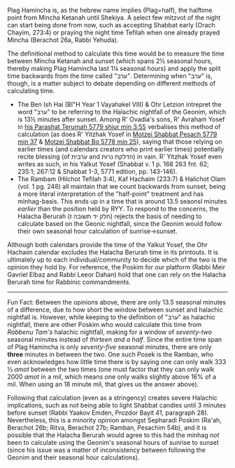 Plag Hamincha is, as the hebrew name implies (Plag=half), the halftime point from Mincha Ketanah until Shekiya. A select few mitzvot of the night can start being done from now, such as accepting Shabbat early (Orach Chayim, 273:4) or praying the night time Tefilah when one already prayed Mincha (Berachot 26a, Rabbi Yehuda).

The definitional method to calculate this time would be to measure the time between Mincha Ketanah and sunset (which spans 2½ seasonal hours, thereby making Plag Hamincha last 1¼ seasonal hours) and apply the split time backwards from the time called "ערב". Determining when "ערב" is, though, is a matter subject to debate depending on different methods of calculating time.
- The Ben Ish Hai (BI"H Year 1 Vayahakel VIII) & Ohr Letzion intrepret the word "ערב" to be referring to the Halachic nightfall of the Geonim, which is 13½ minutes after sunset. Among R' Ovadia's sons, R' Avraham Yosef in [his Parashat Terumah 5779 shiur min 3:55](https://torahanytime.com/lectures/76371) verbalises this method of calculation (as does R' Yitzhak Yosef in [Motzei Shabbat Pesach 5779 min 37](https://torahanytime.com/lectures/81670) & [Motzei Shabbat Bo 5778 min 25](https://torahanytime.com/lectures/55391)), saying that those relying on earlier times (and calendars creators who print earlier times) potentially recite blessing (of ערבית and הדלקת נרות) in vain. R' Yitzhak Yosef even writes as such, in his Yalkut Yosef (Shabbat v. 1 p. 168 263 fnt. 62; 235:1; 267:12 & Shabbat 1-3, 5771 edition, pp. 143-146).
- The Rambam (Hilchot Tefilah 3:4), Kaf Hachaim (233:7) & Halichot Olam (vol. 1 pg. 248) all maintain that we count backwards from sunset, being a more literal interpretation of the "half-point" treatment and has minhag-basis. This ends up in a time that is around 13.5 seaonsl minutes *earlier* than the position held by RYY. To respond to the concerns, the Halacha Berurah (חלק יד תשובה ז) rejects the basis of needing to calculate based on the Geonic nightfall, since the Geonim would follow their own seasonal hour calculation of sunrise->sunset.

Although both calendars provide the time of the Yalkut Yosef, the Ohr Hachaim calendar excludes the Halacha Berurah time in its printouts. It is ultimately up to each individual/community to decide which of the two is the opinion they hold by. For reference, the Poskim for our platform (Rabbi Meir Gavriel Elbaz and Rabbi Leeor Dahan) hold that one can rely on the Halacha Berurah time for Rabbinic commandments.

---

Fun Fact: Between the opinions above, there are only 13.5 seasonal minutes of a difference, due to how short the window between sunset and halachic nightfall is. However, while keeping to the definition of "ערב" as halachic nightfall, there are other Poskim who would calculate this time from *Rabbenu Tam's* halachic nightfall, making for a window of *seventy-two* seasonal minutes instead of *thirteen and a half*. Since the entire time span of Plag Hamincha is only *seventy-five* seasonal minutes, there are only **three** minutes in between the two. One such Posek is the Ramban, who even acknowledges how little time there is by saying one can only walk 333 ⅓ *amot* between the two times (one must factor that they can only walk 2000 *amot* in a *mil*, which means one only walks slightly above 16% of a mil. When using an 18 minute mil, that gives us the answer above).

Following that calculation (even as a stringency) creates severe Halachic implications, such as not being able to light Shabbat candles until 3 minutes before sunset (Rabbi Yaakov Emden, Prozdor Bayit 41, paragraph 28). Nevertheless, this is a minority opinion amongst Sepharadi Poskim (Ra'ah, Berachot 26b; Ritva, Berachot 27b; Ramban, Pesachim 54b), and it is possible that the Halacha Berurah would agree to this had the minhag *not* been to calculate using the Geonim's seasonal hours of sunrise to sunset (since his issue was a matter of inconsistency between following the Geonim and their seasonal hour calculations).